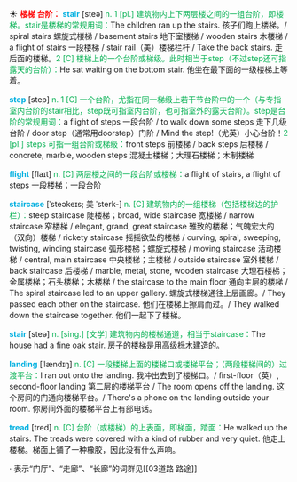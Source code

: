 ☀ <font color="red">**楼梯 台阶：**</font>
<font color="sky blue">**stair**</font> [steə] 
<font color="#00b050">n. 1 [pl.] 建筑物内上下两层楼之间的一组台阶，即楼梯。stair是楼梯的常规用词：</font>The children ran up the stairs. 孩子们跑上楼梯。/ spiral stairs 螺旋式楼梯 / basement stairs 地下室楼梯 / wooden stairs 木楼梯 / a flight of stairs 一段楼梯 / stair rail（美）楼梯栏杆 / Take the back stairs. 走后面的楼梯。<font color="#00b050">2 [C] 楼梯上的一个台阶或梯级。此时相当于step（不过step还可指露天的台阶）：</font>He sat waiting on the bottom stair. 他坐在最下面的一级楼梯上等着。

<font color="sky blue">**step**</font> [step] 
<font color="#00b050">n. 1 [C] 一个台阶，尤指在同一梯级上若干节台阶中的一个（与专指室内台阶的stair相比，step既可指室内台阶，也可指室外的露天台阶）。step是台阶的常规用词：</font>a flight of steps 一段台阶 / to walk down some steps 走下几级台阶 / door step（通常用doorstep）门阶 / Mind the step!（尤英）小心台阶！<font color="#00b050">2 [pl.] steps 可指一组台阶或梯级：</font>front steps 前楼梯 / back steps 后楼梯 / concrete, marble, wooden steps 混凝土楼梯；大理石楼梯；木制楼梯

<font color="sky blue">**flight**</font> [flaɪt] 
<font color="#00b050">n. [C] 两层楼之间的一段台阶或楼梯：</font>a flight of stairs, a flight of steps 一段楼梯；一段台阶

<font color="sky blue">**staircase**</font> [ˈsteəkeɪs; 美 ˈsterk-]
<font color="#00b050">n. [C] 建筑物内的一组楼梯（包括楼梯边的护栏）：</font>steep staircase 陡楼梯；broad, wide staircase 宽楼梯 / narrow staircase 窄楼梯 / elegant, grand, great staircase 雅致的楼梯；气魄宏大的（双向）楼梯 / rickety staircase 摇摇欲坠的楼梯 / curving, spiral, sweeping, twisting, winding staircase 弧形楼梯；螺旋式楼梯 / moving staircase 活动楼梯 / central, main staircase 中央楼梯；主楼梯 / outside staircase 室外楼梯 / back staircase 后楼梯 / marble, metal, stone, wooden staircase 大理石楼梯；金属楼梯；石头楼梯；木楼梯 / the staircase to the main floor 通向主层的楼梯 / The spiral staircase led to an upper gallery. 螺旋式楼梯通往上层画廊。/ They passed each other on the staircase. 他们在楼梯上擦肩而过。/ They walked down the staircase together. 他们一起下了楼梯。

<font color="sky blue">**stair**</font> [steə] 
<font color="#00b050">n. [sing.] [文学] 建筑物内的楼梯通道，相当于staircase：</font>The house had a fine oak stair. 房子的楼梯是用高级栎木建造的。
           
<font color="sky blue">**landing**</font> [ˈlændɪŋ]
<font color="#00b050">n. [C] 一段楼梯上面的楼梯口或楼梯平台；（两段楼梯间的）过渡平台：</font>I ran out onto the landing. 我冲出去到了楼梯口。/ first-floor（英）, second-floor landing 第二层的楼梯平台 / The room opens off the landing. 这个房间的门通向楼梯平台。/ There's a phone on the landing outside your room. 你房间外面的楼梯平台上有部电话。
           
<font color="sky blue">**tread**</font> [tred]
<font color="#00b050">n. [C] 台阶（或楼梯）的上表面，即梯面，踏面：</font>He walked up the stairs. The treads were covered with a kind of rubber and very quiet. 他走上楼梯。梯面上铺了一种橡胶，因此没有什么声响。

· 表示“门厅”、“走廊”、“长廊”的词群见[[03道路 路途]]
